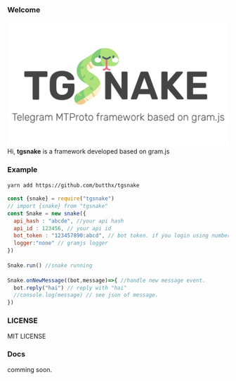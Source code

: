 ### Welcome
![tgsnake icon](./tgsnake.jpg)  
Hi, **tgsnake** is a framework developed based on gram.js
### Example 

`yarn add https://github.com/butthx/tgsnake`

```javascript
const {snake} = require("tgsnake")
// import {snake} from "tgsnake"
const Snake = new snake({
  api_hash : "abcde", //your api hash
  api_id : 123456, // your api id
  bot_token : "123457890:abcd", // bot token. if you login using number delete this.
  logger:"none" // gramjs logger
})

Snake.run() //snake running

Snake.onNewMessage((bot,message)=>{ //handle new message event.
  bot.reply("hai") // reply with "hai"
  //console.log(message) // see json of message.
})
```
### LICENSE 
MIT LICENSE

### Docs
comming soon.